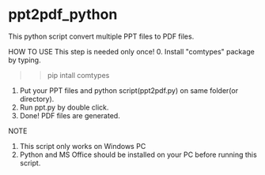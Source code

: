 # ppt2pdf_python
This python script convert multiple PPT files to PDF files.

HOW TO USE
This step is needed only once!
0. Install "comtypes" package by typing.
>> pip intall comtypes
1. Put your PPT files and python script(ppt2pdf.py) on same folder(or directory).
2. Run ppt.py by double click.
3. Done! PDF files are generated.

NOTE
1. This script only works on Windows PC
2. Python and MS Office should be installed on your PC before running this script.
